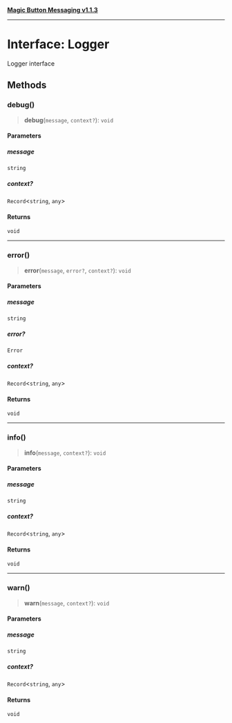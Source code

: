 [**Magic Button Messaging v1.1.3**](../README.md)

***

# Interface: Logger

Logger interface

## Methods

### debug()

> **debug**(`message`, `context?`): `void`

#### Parameters

##### message

`string`

##### context?

`Record`\<`string`, `any`\>

#### Returns

`void`

***

### error()

> **error**(`message`, `error?`, `context?`): `void`

#### Parameters

##### message

`string`

##### error?

`Error`

##### context?

`Record`\<`string`, `any`\>

#### Returns

`void`

***

### info()

> **info**(`message`, `context?`): `void`

#### Parameters

##### message

`string`

##### context?

`Record`\<`string`, `any`\>

#### Returns

`void`

***

### warn()

> **warn**(`message`, `context?`): `void`

#### Parameters

##### message

`string`

##### context?

`Record`\<`string`, `any`\>

#### Returns

`void`
